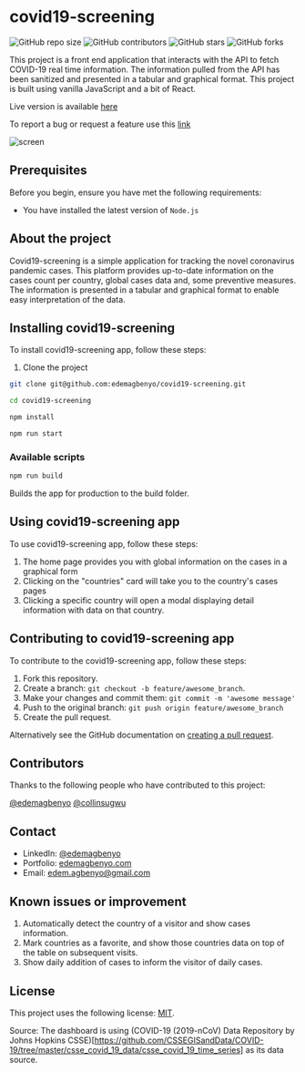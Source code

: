 # covid19-screening

<!--- These are examples. See https://shields.io for others or to customize this set of shields. You might want to include dependencies, project status and licence info here --->
![GitHub repo size](https://img.shields.io/github/repo-size/edemagbenyo/covid19-screening)
![GitHub contributors](https://img.shields.io/github/contributors/edemagbenyo/covid19-screening)
![GitHub stars](https://img.shields.io/github/stars/edemagbenyo/covid19-screening?style=social)
![GitHub forks](https://img.shields.io/github/forks/edemagbenyo/covid19-screening?style=social)

This project is a front end application that interacts with the API to fetch COVID-19 real time information. The information pulled from the API has been sanitized and presented in a tabular and graphical format. This project is built using vanilla JavaScript and a bit of React.

Live version is available [here](https://covid19out-92937.firebaseapp.com/)

To report a bug or request a feature use this [link](https://github.com/edemagbenyo/covid19-screening/issues)

![screen](https://github.com/edemagbenyo/covid19-screening/blob/develop/src/images/Screenshot%202020-04-16%20at%2011.56.59%20AM.png)



## Prerequisites

Before you begin, ensure you have met the following requirements:
<!--- These are just example requirements. Add, duplicate or remove as required --->
* You have installed the latest version of `Node.js`


## About the project

Covid19-screening is a simple application for tracking the novel coronavirus pandemic cases.  This platform provides up-to-date information on the cases count per country, global cases data and, some preventive measures. The information is presented in a tabular and graphical format to enable easy interpretation of the data.

## Installing covid19-screening

To install covid19-screening app, follow these steps:

1. Clone the project
```bash
git clone git@github.com:edemagbenyo/covid19-screening.git

cd covid19-screening

npm install

npm run start
```

### Available scripts

```bash
npm run build
```
Builds the app for production to the build folder.

## Using covid19-screening app

To use covid19-screening app, follow these steps:

1. The home page provides you with global information on the cases in a graphical form
2. Clicking on the "countries" card will take you to the country's cases pages
3. Clicking a specific country will open a modal displaying detail information with data on that country.


## Contributing to covid19-screening app
<!--- If your README is long or you have some specific process or steps you want contributors to follow, consider creating a separate CONTRIBUTING.md file--->
To contribute to the covid19-screening app, follow these steps:

1. Fork this repository.
2. Create a branch: `git checkout -b feature/awesome_branch`.
3. Make your changes and commit them: `git commit -m 'awesome message'`
4. Push to the original branch: `git push origin feature/awesome_branch`
5. Create the pull request.

Alternatively see the GitHub documentation on [creating a pull request](https://help.github.com/en/github/collaborating-with-issues-and-pull-requests/creating-a-pull-request).

## Contributors

Thanks to the following people who have contributed to this project:

[@edemagbenyo](https://github.com/edemagbenyo)
[@collinsugwu](https://github.com/collinsugwu)


## Contact
* LinkedIn: [@edemagbenyo](https://www.linkedin.com/in/edemagbenyo/) 
* Portfolio: [edemagbenyo.com](https://edemagbenyo.com) 
* Email: [edem.agbenyo@gmail.com](mailto:edem.agbenyo@gmail.com)


## Known issues or improvement
1. Automatically detect the country of a visitor and show cases information.
2. Mark countries as a favorite, and show those countries data on top of the table on subsequent visits.
3. Show daily addition of cases to inform the visitor of daily cases.

## License
<!--- If you're not sure which open license to use see https://choosealicense.com/--->

This project uses the following license: [MIT](<link>).


Source:
The dashboard is using (COVID-19 (2019-nCoV) Data Repository by Johns Hopkins CSSE)[https://github.com/CSSEGISandData/COVID-19/tree/master/csse_covid_19_data/csse_covid_19_time_series] as its data source.
